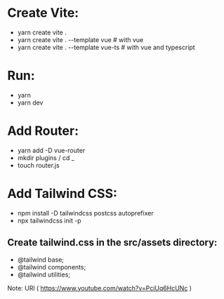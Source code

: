# Create Vite:
* yarn create vite .
* yarn create vite . --template vue    # with vue
* yarn create vite . --template vue-ts    # with vue and typescript 

# Run:
* yarn
* yarn dev


# Add Router:
* yarn add -D vue-router
* mkdir plugins / cd _
* touch router.js

# Add Tailwind CSS:
* npm install -D tailwindcss postcss autoprefixer
* npx tailwindcss init -p
## Create tailwind.css in the src/assets directory:
  - @tailwind base;
  - @tailwind components;
  - @tailwind utilities;



Note: URl ( https://www.youtube.com/watch?v=PciUq6HcUNc )
